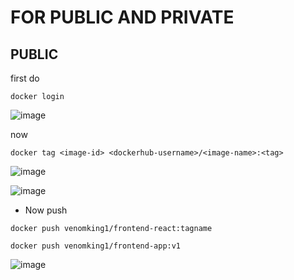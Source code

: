 # FOR PUBLIC AND PRIVATE


## PUBLIC

first do

```
docker login
```

![image](https://github.com/user-attachments/assets/dc39323c-9820-4ea0-b871-b8c900bf90df)

now

```
docker tag <image-id> <dockerhub-username>/<image-name>:<tag>
```

![image](https://github.com/user-attachments/assets/e073ce5f-5c9a-4f1c-9f21-d29a29c27f1c)

![image](https://github.com/user-attachments/assets/bee47675-521f-4465-8520-fa56b7986178)


- Now push

```
docker push venomking1/frontend-react:tagname
```

```
docker push venomking1/frontend-app:v1
```

![image](https://github.com/user-attachments/assets/5b248720-358c-4975-aecb-eb855eec183b)
